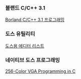 ### 볼랜드 C/C++ 3.1

[Borland C/C++ 3.1 프로그래밍](https://github.com/johangardhage/dos-bcdemos)  


### 도스 유틸리티

[도스용 에디터 리스트](http://texteditors.org/cgi-bin/wiki.pl?MsDosEditors)  


### 네이티브 도스 프로그래밍

[256-Color VGA Programming in C](http://www.brackeen.com/vga)  